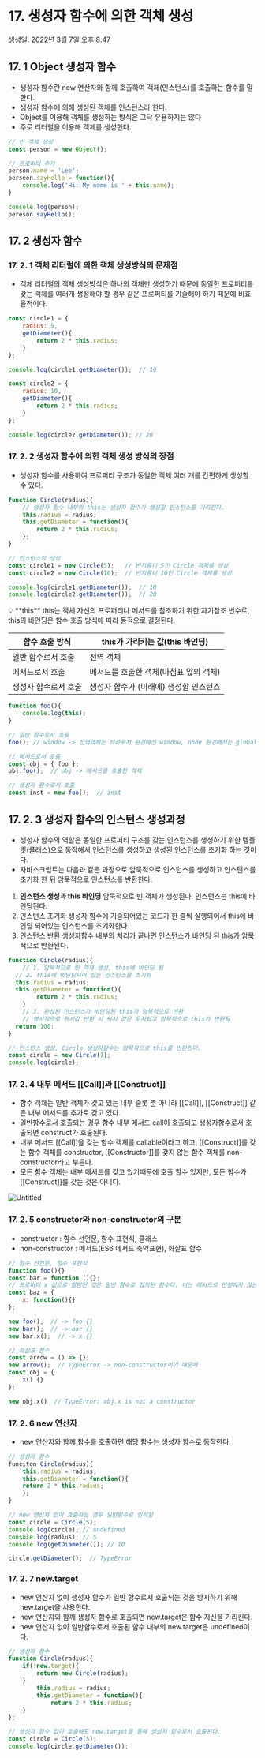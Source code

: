 # 17. 생성자 함수에 의한 객체 생성

생성일: 2022년 3월 7일 오후 8:47

## 17. 1 Object 생성자 함수

- 생성자 함수란 new 연산자와 함께 호출하여 객체(인스턴스)를 호출하는 함수를 말한다.
- 생성자 함수에 의해 생성된 객체를 인스턴스라 한다.
- Object를 이용해 객체를 생성하는 방식은 그닥 유용하지는 않다
- 주로 리터럴을 이용해 객체를 생성한다.

```jsx
// 빈 객체 생성
const person = new Object();

// 프로퍼티 추가
person.name = 'Lee';
perseon.sayHello = function(){
	console.log('Hi: My name is ' + this.name);
}

console.log(person);
pereson.sayHello();
```

## 17. 2 생성자 함수

### 17. 2. 1 객체 리터럴에 의한 객체 생성방식의 문제점

- 객체 리터럴의 객체 생성방식은 하나의 객체만 생성하기 때문에 동일한 프로퍼티를 갖는 객체를 여러개 생성해야 할 경우 같은 프로퍼티를 기술해야 하기 때문에 비효율적이다.

```jsx
const circle1 = {
	radius: 5,
	getDiameter(){
		return 2 * this.radius;
	}
};

console.log(circle1.getDiameter());  // 10

const circle2 = {
	radius: 10,
	getDiameter(){
		return 2 * this.radius;
	}
};

console.log(circle2.getDiameter()); // 20
```

### 17. 2. 2 생성자 함수에 의한 객체 생성 방식의 장점

- 생성자 함수를 사용하여 프로퍼티 구조가 동일한 객체 여러 개를 간편하게 생성할 수 있다.

```jsx
function Circle(radius){
	// 생성자 함수 내부의 this는 생성자 함수가 생성할 인스턴스를 가리킨다.
	this.radius = radius;
	this.getDiameter = function(){
		return 2 * this.radius;
	};
}

// 인스턴스의 생성
const circle1 = new Circle(5);   // 반지름이 5인 Circle 객체를 생성
const circle2 = new Circle(10);  // 반지름이 10인 Circle 객체를 생성

console.log(circle1.getDiameter());  // 10
console.log(circle2.getDiameter());  // 20
```

<aside>
💡 **this**
this는 객체 자신의 프로퍼티나 메서드를 참조하기 위한 자기참조 변수로, this의 바인딩은 함수 호출 방식에 따라 동적으로 결정된다.

</aside>

| 함수 호출 방식 | this가 가리키는 값(this 바인딩) |
| --- | --- |
| 일반 함수로서 호출 | 전역 객체 |
| 메서드로서 호출 | 메서드를 호출한 객체(마침표 앞의 객체) |
| 생성자 함수로서 호출 | 생성자 함수가 (미래에) 생성할 인스턴스 |

```jsx
function foo(){
	console.log(this);
}

// 일반 함수로서 호출
foo(); // window -> 전역객체는 브라우저 환경에선 window, node 환경에서는 global을 가리킨다.

// 메서드로서 호출
const obj = { foo }; 
obj.foo();  // obj -> 메서드를 호출한 객체

// 생성자 함수로서 호출
const inst = new foo();  // inst
```

## 17. 2. 3 생성자 함수의 인스턴스 생성과정

- 생성자 함수의 역할은 동일한 프로퍼티 구조를 갖는 인스턴스를 생성하기 위한 템플릿(클래스)으로 동작해서 인스턴스를 생성하고 생성된 인스턴스를 초기화 하는 것이다.
- 자바스크립트는 다음과 같은 과정으로 암묵적으로 인스턴스를 생성하고 인스턴스를 초기화 한 뒤 암묵적으로 인스턴스를 반환한다.

1. **인스턴스 생성과 this 바인딩**
암묵적으로 빈 객체가 생성된다. 인스턴스는 this에 바인딩된다.
2. 인스턴스 초기화
생성자 함수에 기술되어있는 코드가 한 줄씩 실행되어서 this에 바인딩 되어있는 인스턴스를 초기화한다. 
3. 인스턴스 반환
생성자함수 내부의 처리가 끝나면 인스턴스가 바인딩 된 this가 암묵적으로 반환된다.

```jsx
function Circle(radius){
	// 1. 암묵적으로 빈 객체 생성, this에 바인딩 됨
  // 2. this에 바인딩되어 있는 인스턴스를 초기화
  this.radius = radius;
  this.getDiameter = function(){
		return 2 * this.radius;
	}
	// 3. 완성된 인스턴스가 바인딩된 this가 암묵적으로 반환
	// 명시적으로 원시값 반환 시 원시 값은 무시되고 암묵적으로 this가 반환됨
  return 100;
}

// 인스턴스 생성, Circle 생성자함수는 암묵적으로 this를 반환한다.
const circle = new Circle(1);
console.log(circle);
```

### 17. 2. 4 내부 메서드 [[Call]]과 [[Construct]]

- 함수 객체는 일반 객체가 갖고 있는 내부 슬롯 뿐 아니라 [[Call]], [[Construct]] 같은 내부 메서드를 추가로 갖고 있다.
- 일반함수로서 호출되는 경우 함수 내부 메서드 call이 호출되고 생성자함수로서 호출되면 construct가 호출된다.
- 내부 메서드 [[Call]]을 갖는 함수 객체를 callable이라고 하고, [[Construct]]를 갖는 함수 객체를 constructor, [[Constructor]]를 갖지 않는 함수 객체를 non-constructor라고 부른다.
- 모든 함수 객체는 내부 메서드를 갖고 있기때문에 호출 할수 있지만, 모든 함수가 [[Construct]]를 갖는 것은 아니다.

![Untitled](17%20%E1%84%89%E1%85%A2%E1%86%BC%E1%84%89%E1%85%A5%E1%86%BC%E1%84%8C%20f6f34/Untitled.png)

### 17. 2. 5 constructor와 non-constructor의 구분

- constructor : 함수 선언문, 함수 표현식, 클래스
- non-constructor : 메서드(ES6 메서드 축약표현), 화살표 함수

```jsx
// 함수 선언문, 함수 표현식
function foo(){}
const bar = function (){};
// 프로퍼티 x 값으로 할당된 것은 일반 함수로 정의된 함수다. 이는 메서드로 인정하지 않는다.
const baz = {
	x: function(){}
};

new foo();  // -> foo {}
new bar();  // -> bar {}
new bar.x();  // -> x {}

// 화살표 함수
const arrow = () => {};
new arrow();  // TypeError -> non-constructor이기 때문에
const obj = {
	x() {}
};

new obj.x()  // TypeError: obj.x is not a constructor
```

### 17. 2. 6 new 연산자

- new 연산자와 함께 함수를 호출하면 해당 함수는 생성자 함수로 동작한다.

```jsx
// 생성자 함수
funciton Circle(radius){
	this.radius = radius;
	this.getDiameter = function(){
	return 2 * this.radius;
	};
}

// new 연산자 없이 호출하는 경우 일반함수로 인식함
const circle = Circle(5);
console.log(circle); // undefined
console.log(radius); // 5
console.log(getDiameter()); // 10

circle.getDiameter();  // TypeError
```

### 17. 2. 7 new.target

- new 연산자 없이 생성자 함수가 일반 함수로서 호출되는 것을 방지하기 위해 new.target을 사용한다.
- new 연산자와 함께 생성자 함수로 호출되면 new.target은 함수 자신을 가리킨다.
- new 연산자 없이 일반함수로서 호출된 함수 내부의 new.target은 undefined이다.

```jsx
// 생성자 함수
function Circle(radius){
	if(!new.target){
		return new Circle(radius);
	}
		this.radius = radius;
		this.getDiameter = function(){
			return 2 * this.radius;
	}
};

// 생성자 함수 없이 호출해도 new.target을 통해 생성자 함수로서 호출된다.
const circle = Circle(5);
console.log(circle.getDiameter());

```